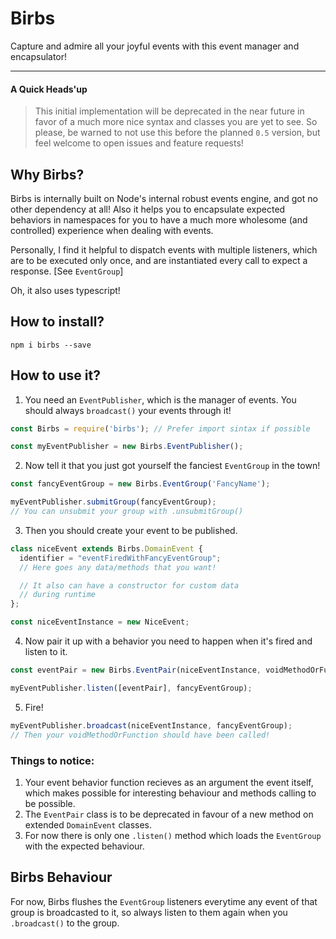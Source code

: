 # Birbs
Capture and admire all your joyful events with this event manager and encapsulator!

--------------------
#### A Quick Heads'up
> This initial implementation will be deprecated in the near future in favor of a much more nice syntax and classes you are yet to see. So please, be warned to not use this before the planned `0.5` version, but feel welcome to open issues and feature requests!
## Why Birbs?

Birbs is internally built on Node's internal robust events engine, and got no other dependency at all! Also it helps you to encapsulate expected behaviors in namespaces for you to have a much more wholesome (and controlled) experience when dealing with events. 

Personally, I find it helpful to dispatch events with multiple listeners, which are to be executed only once, and are instantiated every call to expect a response. [See `EventGroup`]

Oh, it also uses typescript!

## How to install?
```
npm i birbs --save
```

## How to use it?
1. You need an `EventPublisher`, which is the manager of events. You should always `broadcast()` your events through it!
```javascript
const Birbs = require('birbs'); // Prefer import sintax if possible

const myEventPublisher = new Birbs.EventPublisher();
```
2. Now tell it that you just got yourself the fanciest `EventGroup` in the town!
```javascript
const fancyEventGroup = new Birbs.EventGroup('FancyName');

myEventPublisher.submitGroup(fancyEventGroup);
// You can unsubmit your group with .unsubmitGroup()
```
3. Then you should create your event to be published.
```javascript
class niceEvent extends Birbs.DomainEvent {
  identifier = "eventFiredWithFancyEventGroup";
  // Here goes any data/methods that you want!

  // It also can have a constructor for custom data
  // during runtime
};

const niceEventInstance = new NiceEvent;
```
4. Now pair it up with a behavior you need to happen when it's fired and listen to it.
```javascript
const eventPair = new Birbs.EventPair(niceEventInstance, voidMethodOrFunction);

myEventPublisher.listen([eventPair], fancyEventGroup);
```
5. Fire!
```javascript
myEventPublisher.broadcast(niceEventInstance, fancyEventGroup);
// Then your voidMethodOrFunction should have been called!
```

### Things to notice:
1. Your event behavior function recieves as an argument the event itself, which makes possible for interesting behaviour and methods calling to be possible.
2. The `EventPair` class is to be deprecated in favour of a new method on extended `DomainEvent` classes.
3. For now there is only one `.listen()` method which loads the `EventGroup` with the expected behaviour.

## Birbs Behaviour
For now, Birbs flushes the `EventGroup` listeners everytime any event of that group is broadcasted to it, so always listen to them again when you `.broadcast()` to the group.